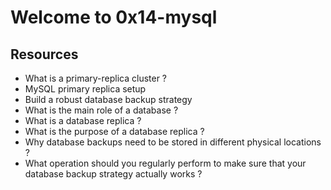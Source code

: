 # Welcome to 0x14-mysql

## Resources

* What is a primary-replica cluster ?
* MySQL primary replica setup
* Build a robust database backup strategy
* What is the main role of a database ?
* What is a database replica ?
* What is the purpose of a database replica ?
* Why database backups need to be stored in different physical locations ?
* What operation should you regularly perform to make sure that your database backup strategy actually works ?

